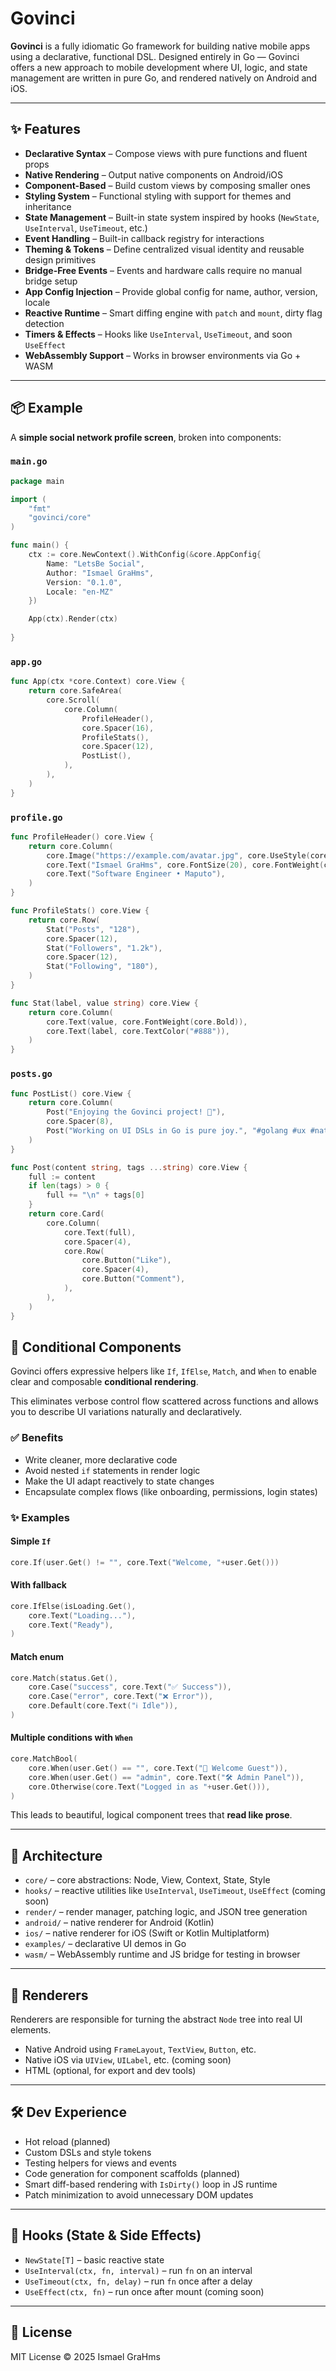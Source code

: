 # Govinci

**Govinci** is a fully idiomatic Go framework for building native mobile apps using a declarative, functional DSL. Designed entirely in Go — Govinci offers a new approach to mobile development where UI, logic, and state management are written in pure Go, and rendered natively on Android and iOS.

---

## ✨ Features

- **Declarative Syntax** – Compose views with pure functions and fluent props
- **Native Rendering** – Output native components on Android/iOS
- **Component-Based** – Build custom views by composing smaller ones
- **Styling System** – Functional styling with support for themes and inheritance
- **State Management** – Built-in state system inspired by hooks (`NewState`, `UseInterval`, `UseTimeout`, etc.)
- **Event Handling** – Built-in callback registry for interactions
- **Theming & Tokens** – Define centralized visual identity and reusable design primitives
- **Bridge-Free Events** – Events and hardware calls require no manual bridge setup
- **App Config Injection** – Provide global config for name, author, version, locale
- **Reactive Runtime** – Smart diffing engine with `patch` and `mount`, dirty flag detection
- **Timers & Effects** – Hooks like `UseInterval`, `UseTimeout`, and soon `UseEffect`
- **WebAssembly Support** – Works in browser environments via Go + WASM

---

## 📦 Example

A **simple social network profile screen**, broken into components:

### `main.go`
```go
package main

import (
    "fmt"
    "govinci/core"
)

func main() {
    ctx := core.NewContext().WithConfig(&core.AppConfig{
        Name: "LetsBe Social",
        Author: "Ismael GraHms",
        Version: "0.1.0",
        Locale: "en-MZ"
    })

    App(ctx).Render(ctx)
    
}
```

### `app.go`
```go
func App(ctx *core.Context) core.View {
    return core.SafeArea(
        core.Scroll(
            core.Column(
                ProfileHeader(),
                core.Spacer(16),
                ProfileStats(),
                core.Spacer(12),
                PostList(),
            ),
        ),
    )
}
```

### `profile.go`
```go
func ProfileHeader() core.View {
    return core.Column(
        core.Image("https://example.com/avatar.jpg", core.UseStyle(core.Style{BorderRadius: 40})),
        core.Text("Ismael GraHms", core.FontSize(20), core.FontWeight(core.Bold)),
        core.Text("Software Engineer • Maputo"),
    )
}

func ProfileStats() core.View {
    return core.Row(
        Stat("Posts", "128"),
        core.Spacer(12),
        Stat("Followers", "1.2k"),
        core.Spacer(12),
        Stat("Following", "180"),
    )
}

func Stat(label, value string) core.View {
    return core.Column(
        core.Text(value, core.FontWeight(core.Bold)),
        core.Text(label, core.TextColor("#888")),
    )
}
```

### `posts.go`
```go
func PostList() core.View {
    return core.Column(
        Post("Enjoying the Govinci project! 🚀"),
        core.Spacer(8),
        Post("Working on UI DSLs in Go is pure joy.", "#golang #ux #native"),
    )
}

func Post(content string, tags ...string) core.View {
    full := content
    if len(tags) > 0 {
        full += "\n" + tags[0]
    }
    return core.Card(
        core.Column(
            core.Text(full),
            core.Spacer(4),
            core.Row(
                core.Button("Like"),
                core.Spacer(4),
                core.Button("Comment"),
            ),
        ),
    )
}
```
## 🧠 Conditional Components

Govinci offers expressive helpers like `If`, `IfElse`, `Match`, and `When` to enable clear and composable **conditional rendering**.

This eliminates verbose control flow scattered across functions and allows you to describe UI variations naturally and declaratively.

### ✅ Benefits
- Write cleaner, more declarative code
- Avoid nested `if` statements in render logic
- Make the UI adapt reactively to state changes
- Encapsulate complex flows (like onboarding, permissions, login states)

### ✨ Examples

#### Simple `If`
```go
core.If(user.Get() != "", core.Text("Welcome, "+user.Get()))
```

#### With fallback
```go
core.IfElse(isLoading.Get(),
    core.Text("Loading..."),
    core.Text("Ready"),
)
```

#### Match enum
```go
core.Match(status.Get(),
    core.Case("success", core.Text("✅ Success")),
    core.Case("error", core.Text("❌ Error")),
    core.Default(core.Text("ℹ️ Idle")),
)
```

#### Multiple conditions with `When`
```go
core.MatchBool(
    core.When(user.Get() == "", core.Text("👋 Welcome Guest")),
    core.When(user.Get() == "admin", core.Text("🛠️ Admin Panel")),
    core.Otherwise(core.Text("Logged in as "+user.Get())),
)
```

This leads to beautiful, logical component trees that **read like prose**.

---

## 📐 Architecture

- `core/` – core abstractions: Node, View, Context, State, Style
- `hooks/` – reactive utilities like `UseInterval`, `UseTimeout`, `UseEffect` (coming soon)
- `render/` – render manager, patching logic, and JSON tree generation
- `android/` – native renderer for Android (Kotlin)
- `ios/` – native renderer for iOS (Swift or Kotlin Multiplatform)
- `examples/` – declarative UI demos in Go
- `wasm/` – WebAssembly runtime and JS bridge for testing in browser

---

## 📱 Renderers

Renderers are responsible for turning the abstract `Node` tree into real UI elements.

- Native Android using `FrameLayout`, `TextView`, `Button`, etc.
- Native iOS via `UIView`, `UILabel`, etc. (coming soon)
- HTML (optional, for export and dev tools)

---

## 🛠 Dev Experience

- Hot reload (planned)
- Custom DSLs and style tokens
- Testing helpers for views and events
- Code generation for component scaffolds (planned)
- Smart diff-based rendering with `IsDirty()` loop in JS runtime
- Patch minimization to avoid unnecessary DOM updates

---

## 🧠 Hooks (State & Side Effects)

- `NewState[T]` – basic reactive state
- `UseInterval(ctx, fn, interval)` – run `fn` on an interval
- `UseTimeout(ctx, fn, delay)` – run `fn` once after a delay
- `UseEffect(ctx, fn)` – run once after mount (coming soon)

---

## 📃 License

MIT License © 2025 Ismael GraHms
